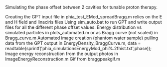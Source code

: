 Simulating the phase offset between 2 cavities for tunable proton therapy.

Creating the GPT input file in phia_test_EMod_spreadBragg.m
  relies on the E and H field and linaciris files
Using sim_auto.bat to run GPT and write output files for all the different phase offset values.
Energy distribution vs simulated particles in plots_automated.m or as Bragg curve (not scaled) in Bragg_curve.m
Automated image creation (phantom water sample) pulling data from the GPT output in EnergyDensity_BraggCurve.m,
  data = readtable(sprintf('phia_simulationsEnergyMod_phi%.2fhist.txt',phase));
Image energy reconstruction from the output photos in ImageEnergyReconstruction.m
Gif from braggpeakgif.m
